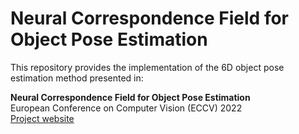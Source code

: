 # Neural Correspondence Field for Object Pose Estimation

This repository provides the implementation of the 6D object pose estimation method presented in:

**Neural Correspondence Field for Object Pose Estimation**<br>
European Conference on Computer Vision (ECCV) 2022<br>
[Project website](https://linhuang17.github.io/NCF/)